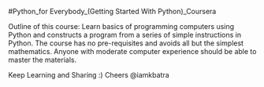 #Python_for Everybody_(Getting Started With Python)_Coursera

Outline of this course: Learn basics of programming computers using Python and constructs a program from a series of simple instructions in Python. The course has no pre-requisites and avoids all but the simplest mathematics. Anyone with moderate computer experience should be able to master the materials. 

Keep Learning and Sharing :) Cheers @iamkbatra
